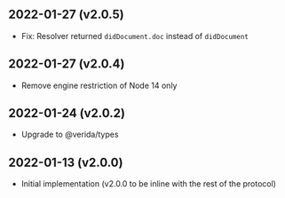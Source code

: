 2022-01-27 (v2.0.5)
-------------------

- Fix: Resolver returned `didDocument.doc` instead of `didDocument`

2022-01-27 (v2.0.4)
-------------------

- Remove engine restriction of Node 14 only

2022-01-24 (v2.0.2)
-------------------

- Upgrade to @verida/types

2022-01-13 (v2.0.0)
-------------------

- Initial implementation (v2.0.0 to be inline with the rest of the protocol)